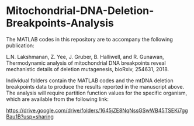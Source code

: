 # Mitochondrial-DNA-Deletion-Breakpoints-Analysis

The MATLAB codes in this repository are to accompany the following publication:

L.N. Lakshmanan, Z. Yee, J. Gruber, B. Halliwell, and R. Gunawan, Thermodynamic analysis of mitochondrial DNA breakpoints reveal mechanistic details of deletion mutagenesis, bioRxiv, 254631, 2018. 

Individual folders contain the MATLAB codes and the mtDNA deletion breakpoints data to produce the results reported in the manuscript above. 
The analysis will require partition function values for the specific organism, which are available from the following link:

https://drive.google.com/drive/folders/1645jZE8NqNssGSwWB45TSEKi7ggBau1B?usp=sharing
